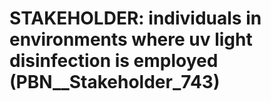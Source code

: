 # STAKEHOLDER: __individuals in environments where uv light disinfection is employed__ (PBN__Stakeholder_743)

